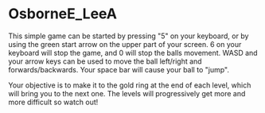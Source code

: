 # OsborneE_LeeA


This simple game can be started by pressing "5" on your keyboard, or by using the green start arrow on the upper part of your screen. 6 on your keyboard will stop the game, and 0 will stop the balls movement. WASD and your arrow keys can be used to move the ball left/right and forwards/backwards. Your space bar will cause your ball to "jump". 

Your objective is to make it to the gold ring at the end of each level, which will bring you to the next one. The levels will progressively get more and more difficult so watch out!
